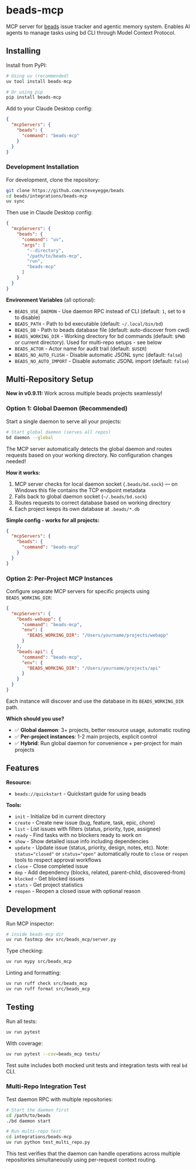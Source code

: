 # beads-mcp

MCP server for [beads](https://github.com/steveyegge/beads) issue tracker and agentic memory system.
Enables AI agents to manage tasks using bd CLI through Model Context Protocol.

## Installing

Install from PyPI:

```bash
# Using uv (recommended)
uv tool install beads-mcp

# Or using pip
pip install beads-mcp
```

Add to your Claude Desktop config:

```json
{
  "mcpServers": {
    "beads": {
      "command": "beads-mcp"
    }
  }
}
```

### Development Installation

For development, clone the repository:

```bash
git clone https://github.com/steveyegge/beads
cd beads/integrations/beads-mcp
uv sync
```

Then use in Claude Desktop config:

```json
{
  "mcpServers": {
    "beads": {
      "command": "uv",
      "args": [
        "--directory",
        "/path/to/beads-mcp",
        "run",
        "beads-mcp"
      ]
    }
  }
}
```

**Environment Variables** (all optional):
- `BEADS_USE_DAEMON` - Use daemon RPC instead of CLI (default: `1`, set to `0` to disable)
- `BEADS_PATH` - Path to bd executable (default: `~/.local/bin/bd`)
- `BEADS_DB` - Path to beads database file (default: auto-discover from cwd)
- `BEADS_WORKING_DIR` - Working directory for bd commands (default: `$PWD` or current directory). Used for multi-repo setups - see below
- `BEADS_ACTOR` - Actor name for audit trail (default: `$USER`)
- `BEADS_NO_AUTO_FLUSH` - Disable automatic JSONL sync (default: `false`)
- `BEADS_NO_AUTO_IMPORT` - Disable automatic JSONL import (default: `false`)

## Multi-Repository Setup

**New in v0.9.11:** Work across multiple beads projects seamlessly!

### Option 1: Global Daemon (Recommended)

Start a single daemon to serve all your projects:

```bash
# Start global daemon (serves all repos)
bd daemon --global
```

The MCP server automatically detects the global daemon and routes requests based on your working directory. No configuration changes needed!

**How it works:**
1. MCP server checks for local daemon socket (`.beads/bd.sock`) — on Windows this file contains the TCP endpoint metadata
2. Falls back to global daemon socket (`~/.beads/bd.sock`)
3. Routes requests to correct database based on working directory
4. Each project keeps its own database at `.beads/*.db`

**Simple config - works for all projects:**
```json
{
  "mcpServers": {
    "beads": {
      "command": "beads-mcp"
    }
  }
}
```

### Option 2: Per-Project MCP Instances

Configure separate MCP servers for specific projects using `BEADS_WORKING_DIR`:

```json
{
  "mcpServers": {
    "beads-webapp": {
      "command": "beads-mcp",
      "env": {
        "BEADS_WORKING_DIR": "/Users/yourname/projects/webapp"
      }
    },
    "beads-api": {
      "command": "beads-mcp",
      "env": {
        "BEADS_WORKING_DIR": "/Users/yourname/projects/api"
      }
    }
  }
}
```

Each instance will discover and use the database in its `BEADS_WORKING_DIR` path.

**Which should you use?**
- ✅ **Global daemon**: 3+ projects, better resource usage, automatic routing
- ✅ **Per-project instances**: 1-2 main projects, explicit control
- ✅ **Hybrid**: Run global daemon for convenience + per-project for main projects

## Features

**Resource:**
- `beads://quickstart` - Quickstart guide for using beads

**Tools:**
- `init` - Initialize bd in current directory
- `create` - Create new issue (bug, feature, task, epic, chore)
- `list` - List issues with filters (status, priority, type, assignee)
- `ready` - Find tasks with no blockers ready to work on
- `show` - Show detailed issue info including dependencies
- `update` - Update issue (status, priority, design, notes, etc). Note: `status="closed"` or `status="open"` automatically route to `close` or `reopen` tools to respect approval workflows
- `close` - Close completed issue
- `dep` - Add dependency (blocks, related, parent-child, discovered-from)
- `blocked` - Get blocked issues
- `stats` - Get project statistics
- `reopen` - Reopen a closed issue with optional reason


## Development

Run MCP inspector:
```bash
# inside beads-mcp dir
uv run fastmcp dev src/beads_mcp/server.py
```

Type checking:
```bash
uv run mypy src/beads_mcp
```

Linting and formatting:
```bash
uv run ruff check src/beads_mcp
uv run ruff format src/beads_mcp
```

## Testing

Run all tests:
```bash
uv run pytest
```

With coverage:
```bash
uv run pytest --cov=beads_mcp tests/
```

Test suite includes both mocked unit tests and integration tests with real `bd` CLI.

### Multi-Repo Integration Test

Test daemon RPC with multiple repositories:
```bash
# Start the daemon first
cd /path/to/beads
./bd daemon start

# Run multi-repo test
cd integrations/beads-mcp
uv run python test_multi_repo.py
```

This test verifies that the daemon can handle operations across multiple repositories simultaneously using per-request context routing.
